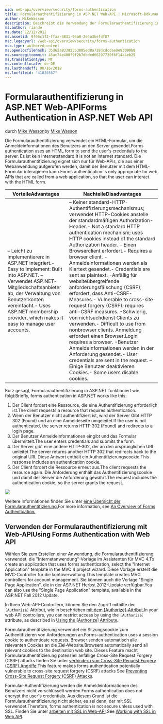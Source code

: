 ```yaml
---
uid: web-api/overview/security/forms-authentication
title: Formularauthentifizierung in ASP.NET Web-API | Microsoft-Dokumentation
author: MikeWasson
description: Beschreibt die Verwendung der Formularauthentifizierung in ASP.NET Web-API.
ms.author: riande
ms.date: 12/12/2012
ms.assetid: 9f06c1f2-ffaa-4831-94a0-2e4a3befdf07
msc.legacyurl: /web-api/overview/security/forms-authentication
msc.type: authoredcontent
ms.openlocfilehash: 35d62a83382553085ed8a728dcdcdae0e93090b8
ms.sourcegitcommit: 45ac74e400f9f2b7dbded66297730f6f14a4eb25
ms.translationtype: MT
ms.contentlocale: de-DE
ms.lasthandoff: 08/16/2018
ms.locfileid: "41826567"
---
```

<a name="forms-authentication-in-aspnet-web-api"></a><span data-ttu-id="1cc6a-103">Formularauthentifizierung in ASP.NET Web-API</span><span class="sxs-lookup"><span data-stu-id="1cc6a-103">Forms Authentication in ASP.NET Web API</span></span>
====================
<span data-ttu-id="1cc6a-104">durch [Mike Wasson](https://github.com/MikeWasson)</span><span class="sxs-lookup"><span data-stu-id="1cc6a-104">by [Mike Wasson](https://github.com/MikeWasson)</span></span>

<span data-ttu-id="1cc6a-105">Die Formularauthentifizierung verwendet ein HTML-Formular, um die Anmeldeinformationen des Benutzers an den Server gesendet.</span><span class="sxs-lookup"><span data-stu-id="1cc6a-105">Forms authentication uses an HTML form to send the user's credentials to the server.</span></span> <span data-ttu-id="1cc6a-106">Es ist kein Internetstandard.</span><span class="sxs-lookup"><span data-stu-id="1cc6a-106">It is not an Internet standard.</span></span> <span data-ttu-id="1cc6a-107">Die Formularauthentifizierung eignet sich nur für Web-APIs, die aus einer Webanwendung aufgerufen werden, damit der Benutzer mit dem HTML-Formular interagieren kann.</span><span class="sxs-lookup"><span data-stu-id="1cc6a-107">Forms authentication is only appropriate for web APIs that are called from a web application, so that the user can interact with the HTML form.</span></span>

| <span data-ttu-id="1cc6a-108">Vorteile</span><span class="sxs-lookup"><span data-stu-id="1cc6a-108">Advantages</span></span> | <span data-ttu-id="1cc6a-109">Nachteile</span><span class="sxs-lookup"><span data-stu-id="1cc6a-109">Disadvantages</span></span> |
| --- | --- |
| <span data-ttu-id="1cc6a-110">– Leicht zu implementieren: in ASP.NET integriert.</span><span class="sxs-lookup"><span data-stu-id="1cc6a-110">- Easy to implement: Built into ASP.NET.</span></span> <span data-ttu-id="1cc6a-111">– Verwendet ASP.NET-Mitgliedschaftsanbieter ab, der Verwaltung von Benutzerkonten vereinfacht.</span><span class="sxs-lookup"><span data-stu-id="1cc6a-111">- Uses ASP.NET membership provider, which makes it easy to manage user accounts.</span></span> | <span data-ttu-id="1cc6a-112">– Keiner standard-HTTP-Authentifizierungsmechanismus; verwendet HTTP-Cookies anstelle der standardmäßigen Authorization-Header.</span><span class="sxs-lookup"><span data-stu-id="1cc6a-112">- Not a standard HTTP authentication mechanism; uses HTTP cookies instead of the standard Authorization header.</span></span> <span data-ttu-id="1cc6a-113">– Einen Browserclient erfordert.</span><span class="sxs-lookup"><span data-stu-id="1cc6a-113">- Requires a browser client.</span></span> <span data-ttu-id="1cc6a-114">-Anmeldeinformationen werden als Klartext gesendet.</span><span class="sxs-lookup"><span data-stu-id="1cc6a-114">- Credentials are sent as plaintext.</span></span> <span data-ttu-id="1cc6a-115">-Anfällig für websiteübergreifende anforderungsfälschung (CSRF); erfordert, dass Anti-CSRF-Measures.</span><span class="sxs-lookup"><span data-stu-id="1cc6a-115">- Vulnerable to cross-site request forgery (CSRF); requires anti-CSRF measures.</span></span> <span data-ttu-id="1cc6a-116">-Schwierig, von nichtsuchdienst Clients zu verwenden.</span><span class="sxs-lookup"><span data-stu-id="1cc6a-116">- Difficult to use from nonbrowser clients.</span></span> <span data-ttu-id="1cc6a-117">Anmeldung erfordert einen Browser.</span><span class="sxs-lookup"><span data-stu-id="1cc6a-117">Login requires a browser.</span></span> <span data-ttu-id="1cc6a-118">-Benutzer Anmeldeinformationen werden in der Anforderung gesendet.</span><span class="sxs-lookup"><span data-stu-id="1cc6a-118">- User credentials are sent in the request.</span></span> <span data-ttu-id="1cc6a-119">– Einige Benutzer deaktivieren Cookies.</span><span class="sxs-lookup"><span data-stu-id="1cc6a-119">- Some users disable cookies.</span></span> |

<span data-ttu-id="1cc6a-120">Kurz gesagt, Formularauthentifizierung in ASP.NET funktioniert wie folgt:</span><span class="sxs-lookup"><span data-stu-id="1cc6a-120">Briefly, forms authentication in ASP.NET works like this:</span></span>

1. <span data-ttu-id="1cc6a-121">Der Client fordert eine Ressource, die eine Authentifizierung erforderlich ist.</span><span class="sxs-lookup"><span data-stu-id="1cc6a-121">The client requests a resource that requires authentication.</span></span>
2. <span data-ttu-id="1cc6a-122">Wenn der Benutzer nicht authentifiziert ist, wird der Server Gibt HTTP 302 (Found) und an eine Anmeldeseite umgeleitet.</span><span class="sxs-lookup"><span data-stu-id="1cc6a-122">If the user is not authenticated, the server returns HTTP 302 (Found) and redirects to a login page.</span></span>
3. <span data-ttu-id="1cc6a-123">Der Benutzer Anmeldeinformationen eingibt und das Formular übermittelt.</span><span class="sxs-lookup"><span data-stu-id="1cc6a-123">The user enters credentials and submits the form.</span></span>
4. <span data-ttu-id="1cc6a-124">Der Server gibt eine andere HTTP-302, der an den ursprünglichen URI umleitet.</span><span class="sxs-lookup"><span data-stu-id="1cc6a-124">The server returns another HTTP 302 that redirects back to the original URI.</span></span> <span data-ttu-id="1cc6a-125">Diese Antwort enthält ein Authentifizierungscookie.</span><span class="sxs-lookup"><span data-stu-id="1cc6a-125">This response includes an authentication cookie.</span></span>
5. <span data-ttu-id="1cc6a-126">Der Client fordert die Ressource erneut aus.</span><span class="sxs-lookup"><span data-stu-id="1cc6a-126">The client requests the resource again.</span></span> <span data-ttu-id="1cc6a-127">Die Anforderung enthält das Authentifizierungscookie und damit der Server die Anforderung gewährt.</span><span class="sxs-lookup"><span data-stu-id="1cc6a-127">The request includes the authentication cookie, so the server grants the request.</span></span>

![](forms-authentication/_static/image1.png)

<span data-ttu-id="1cc6a-128">Weitere Informationen finden Sie unter [eine Übersicht der Formularauthentifizierung.](../../../web-forms/overview/older-versions-security/introduction/an-overview-of-forms-authentication-cs.md)</span><span class="sxs-lookup"><span data-stu-id="1cc6a-128">For more information, see [An Overview of Forms Authentication.](../../../web-forms/overview/older-versions-security/introduction/an-overview-of-forms-authentication-cs.md)</span></span>

## <a name="using-forms-authentication-with-web-api"></a><span data-ttu-id="1cc6a-129">Verwenden der Formularauthentifizierung mit Web-API</span><span class="sxs-lookup"><span data-stu-id="1cc6a-129">Using Forms Authentication with Web API</span></span>

<span data-ttu-id="1cc6a-130">Wählen Sie zum Erstellen einer Anwendung, die Formularauthentifizierung verwendet, die "Internetanwendung"-Vorlage im Assistenten für MVC 4.</span><span class="sxs-lookup"><span data-stu-id="1cc6a-130">To create an application that uses forms authentication, select the "Internet Application" template in the MVC 4 project wizard.</span></span> <span data-ttu-id="1cc6a-131">Diese Vorlage erstellt die MVC-Controller für die kontoverwaltung.</span><span class="sxs-lookup"><span data-stu-id="1cc6a-131">This template creates MVC controllers for account management.</span></span> <span data-ttu-id="1cc6a-132">Sie können auch die Vorlage "Single Page Application", die in der ASP.NET Herbst 2012-Update verfügbar.</span><span class="sxs-lookup"><span data-stu-id="1cc6a-132">You can also use the "Single Page Application" template, available in the ASP.NET Fall 2012 Update.</span></span>

<span data-ttu-id="1cc6a-133">In Ihren Web-API-Controllern, können Sie den Zugriff mithilfe der `[Authorize]` Attribut, wie in beschrieben [mit dem [Authorize]-Attribut](authentication-and-authorization-in-aspnet-web-api.md#auth3).</span><span class="sxs-lookup"><span data-stu-id="1cc6a-133">In your web API controllers, you can restrict access by using the `[Authorize]` attribute, as described in [Using the [Authorize] Attribute](authentication-and-authorization-in-aspnet-web-api.md#auth3).</span></span>

<span data-ttu-id="1cc6a-134">Formularauthentifizierung verwendet ein Sitzungscookie zum Authentifizieren von Anforderungen an.</span><span class="sxs-lookup"><span data-stu-id="1cc6a-134">Forms-authentication uses a session cookie to authenticate requests.</span></span> <span data-ttu-id="1cc6a-135">Browser senden automatisch alle relevanten Cookies an die Ziel-Website.</span><span class="sxs-lookup"><span data-stu-id="1cc6a-135">Browsers automatically send all relevant cookies to the destination web site.</span></span> <span data-ttu-id="1cc6a-136">Dieses Feature macht Formularauthentifizierung potenziell anfällige Cross-Site Request Forgery (CSRF) attacks finden Sie unter [verhindern von Cross-Site Request Forgery (CSRF) Angriffe](preventing-cross-site-request-forgery-csrf-attacks.md).</span><span class="sxs-lookup"><span data-stu-id="1cc6a-136">This feature makes forms authentication potentially vulnerable to cross-site request forgery (CSRF) attacks See [Preventing Cross-Site Request Forgery (CSRF) Attacks](preventing-cross-site-request-forgery-csrf-attacks.md).</span></span>

<span data-ttu-id="1cc6a-137">Formular-Authentifizierung werden die Anmeldeinformationen des Benutzers nicht verschlüsselt werden.</span><span class="sxs-lookup"><span data-stu-id="1cc6a-137">Forms authentication does not encrypt the user's credentials.</span></span> <span data-ttu-id="1cc6a-138">Aus diesem Grund ist die Formularauthentifizierung nicht sicher, es sei denn, der mit SSL verwendet.</span><span class="sxs-lookup"><span data-stu-id="1cc6a-138">Therefore, forms authentication is not secure unless used with SSL.</span></span> <span data-ttu-id="1cc6a-139">Finden Sie unter [arbeiten mit SSL in Web-API](working-with-ssl-in-web-api.md).</span><span class="sxs-lookup"><span data-stu-id="1cc6a-139">See [Working with SSL in Web API](working-with-ssl-in-web-api.md).</span></span>
